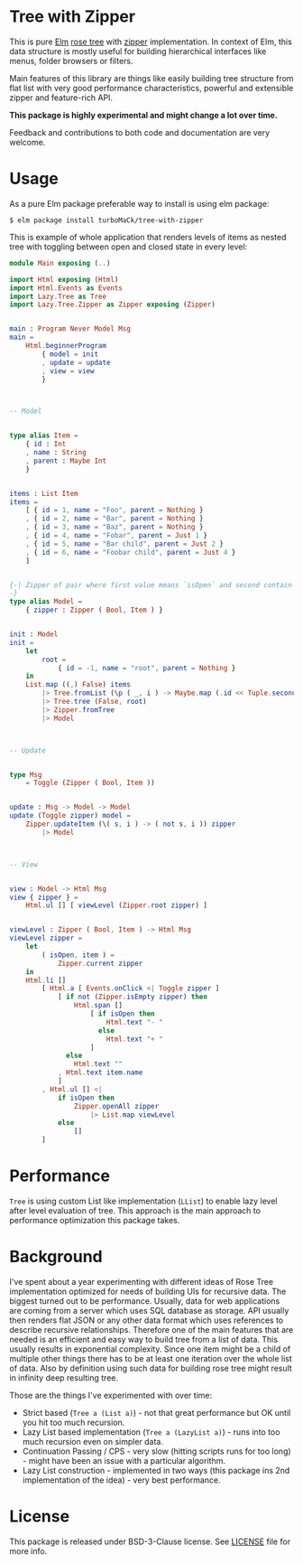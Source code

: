 # Tree with Zipper

This is pure [Elm](http://elm-lang.org/) [rose tree](https://en.wikipedia.org/wiki/Rose_tree)
with [zipper](https://en.wikipedia.org/wiki/Rose_tree) implementation.
In context of Elm, this data structure is mostly useful for building hierarchical interfaces
like menus, folder browsers or filters.

Main features of this library are things like easily building tree structure from flat list
with very good performance characteristics, powerful and extensible zipper and feature-rich API.

__This package is highly experimental and might change a lot over time.__

Feedback and contributions to both code and documentation are very welcome.

# Usage

As a pure Elm package preferable way to install is using elm package:

```
$ elm package install turboMaCk/tree-with-zipper
```

This is example of whole application that renders levels of items as nested tree
with toggling between open and closed state in every level:

```elm
module Main exposing (..)

import Html exposing (Html)
import Html.Events as Events
import Lazy.Tree as Tree
import Lazy.Tree.Zipper as Zipper exposing (Zipper)


main : Program Never Model Msg
main =
    Html.beginnerProgram
        { model = init
        , update = update
        , view = view
        }



-- Model


type alias Item =
    { id : Int
    , name : String
    , parent : Maybe Int
    }


items : List Item
items =
    [ { id = 1, name = "Foo", parent = Nothing }
    , { id = 2, name = "Bar", parent = Nothing }
    , { id = 3, name = "Baz", parent = Nothing }
    , { id = 4, name = "Fobar", parent = Just 1 }
    , { id = 5, name = "Bar child", parent = Just 2 }
    , { id = 6, name = "Foobar child", parent = Just 4 }
    ]


{-| Zipper of pair where first value means `isOpen` and second contain Item details.
-}
type alias Model =
    { zipper : Zipper ( Bool, Item ) }


init : Model
init =
    let
        root =
            { id = -1, name = "root", parent = Nothing }
    in
    List.map ((,) False) items
        |> Tree.fromList (\p ( _, i ) -> Maybe.map (.id << Tuple.second) p == i.parent)
        |> Tree.tree (False, root)
        |> Zipper.fromTree
        |> Model



-- Update


type Msg
    = Toggle (Zipper ( Bool, Item ))


update : Msg -> Model -> Model
update (Toggle zipper) model =
    Zipper.updateItem (\( s, i ) -> ( not s, i )) zipper
        |> Model



-- View


view : Model -> Html Msg
view { zipper } =
    Html.ul [] [ viewLevel (Zipper.root zipper) ]


viewLevel : Zipper ( Bool, Item ) -> Html Msg
viewLevel zipper =
    let
        ( isOpen, item ) =
            Zipper.current zipper
    in
    Html.li []
        [ Html.a [ Events.onClick <| Toggle zipper ]
            [ if not (Zipper.isEmpty zipper) then
                Html.span []
                    [ if isOpen then
                        Html.text "- "
                      else
                        Html.text "+ "
                    ]
              else
                Html.text ""
            , Html.text item.name
            ]
        , Html.ul [] <|
            if isOpen then
                Zipper.openAll zipper
                    |> List.map viewLevel
            else
                []
        ]
```

# Performance

`Tree` is using custom List like implementation (`LList`) to enable lazy level after level evaluation
of tree. This approach is the main approach to performance optimization this package takes.

# Background

I've spent about a year experimenting with different ideas of Rose Tree implementation
optimized for needs of building UIs for recursive data. The biggest turned out to be performance.
Usually, data for web applications are coming from a server which uses SQL database as storage.
API usually then renders flat JSON or any other data format which uses references to describe recursive relationships.
Therefore one of the main features that are needed is an efficient and easy way to build tree from a list of data.
This usually results in exponential complexity. Since one item might be a child of multiple other things
there has to be at least one iteration over the whole list of data. Also by definition using such data
for building rose tree might result in infinity deep resulting tree.

Those are the things I've experimented with over time:

- Strict based (`Tree a (List a)`) - not that great performance but OK until you hit too much recursion.
- Lazy List based implementation (`Tree a (LazyList a)`) - runs into too much recursion even on simpler data.
- Continuation Passing / CPS - very slow (hitting scripts runs for too long) - might have been an issue with a particular algorithm.
- Lazy List construction - implemented in two ways (this package ins 2nd implementation of the idea) - very best performance.

# License

This package is released under BSD-3-Clause license. See [LICENSE](LICENSE) file for more info.
